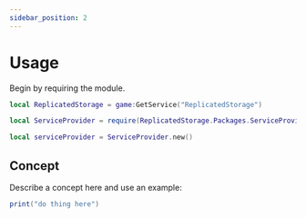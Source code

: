```yaml
---
sidebar_position: 2
---
```


# Usage

Begin by requiring the module.

```lua
local ReplicatedStorage = game:GetService("ReplicatedStorage")

local ServiceProvider = require(ReplicatedStorage.Packages.ServiceProvider)
```

```lua
local serviceProvider = ServiceProvider.new()
```

## Concept

Describe a concept here and use an example:

```lua
print("do thing here")
```
